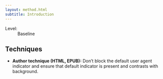 ```yaml
---
layout: method.html
subtitle: Introduction
---
```


<dl class="method-card">
  <div>
    <dt>Level:</dt>
    <dd>Baseline</dd>
  </div>
</dl>

## Techniques

* **Author technique (HTML, EPUB):** Don’t block the default user agent indicator and ensure that default indicator is present and contrasts with background.